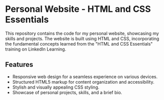# Personal Website - HTML and CSS Essentials

This repository contains the code for my personal website, showcasing my skills and projects. The website is built using HTML and CSS, incorporating the fundamental concepts learned from the "HTML and CSS Essentials" training on LinkedIn Learning.


## Features

- Responsive web design for a seamless experience on various devices.
- Structured HTML5 markup for content organization and accessibility.
- Stylish and visually appealing CSS styling.
- Showcase of personal projects, skills, and a brief bio.


